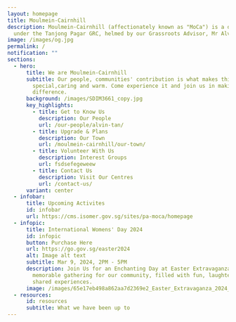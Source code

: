 ```yaml
---
layout: homepage
title: Moulmein-Cairnhill
description: Moulmein-Cairnhill (affectionately known as "MoCa") is a division
  under the Tanjong Pagar GRC, helmed by our Grassroots Advisor, Mr Alvin Tan.
image: /images/og.jpg
permalink: /
notification: ""
sections:
  - hero:
      title: We are Moulmein-Cairnhill
      subtitle: Our people, communities' contribution is what makes this town
        special,caring and warm. Come experience it and join us in making a
        difference.
      background: /images/SDIM3661_copy.jpg
      key_highlights:
        - title: Get to Know Us
          description: Our People
          url: /our-people/alvin-tan/
        - title: Upgrade & Plans
          description: Our Town
          url: /moulmein-cairnhill/our-town/
        - title: Volunteer With Us
          description: Interest Groups
          url: fsdsefegeweew
        - title: Contact Us
          description: Visit Our Centres
          url: /contact-us/
      variant: center
  - infobar:
      title: Upcoming Activites
      id: infobar
      url: https://cms.isomer.gov.sg/sites/pa-moca/homepage
  - infopic:
      title: International Womens' Day 2024
      id: infopic
      button: Purchase Here
      url: https://go.gov.sg/easter2024
      alt: Image alt text
      subtitle: Mar 9, 2024, 2PM - 5PM
      description: Join Us for an Enchanting Day at Easter Extravaganza 2024! A
        memorable gathering for our community, filled with fun, laughter and
        shared experiences.
      image: /images/65e17eb498a862aa7d2369e2_Easter_Extravaganza_2024_Poster_vetted_page_0001.jpg
  - resources:
      id: resources
      subtitle: What we have been up to
---
```

